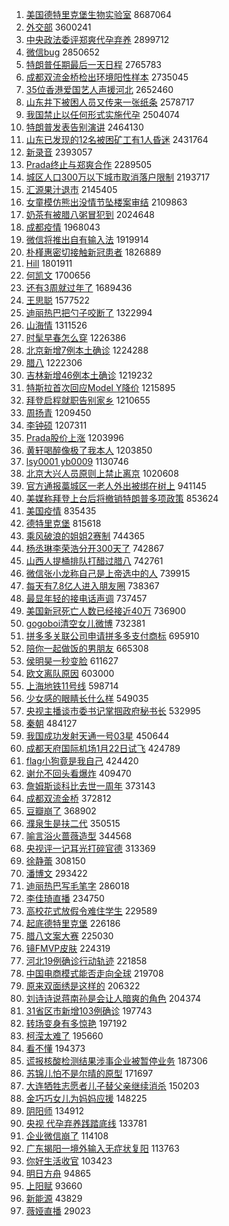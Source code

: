 1. [美国德特里克堡生物实验室](https://s.weibo.com/weibo?q=%E7%BE%8E%E5%9B%BD%E5%BE%B7%E7%89%B9%E9%87%8C%E5%85%8B%E5%A0%A1%E7%94%9F%E7%89%A9%E5%AE%9E%E9%AA%8C%E5%AE%A4&Refer=top) 8687064
1. [外交部](https://s.weibo.com/weibo?q=%E5%A4%96%E4%BA%A4%E9%83%A8&Refer=top) 3600241
1. [中央政法委评郑爽代孕弃养](https://s.weibo.com/weibo?q=%E4%B8%AD%E5%A4%AE%E6%94%BF%E6%B3%95%E5%A7%94%E8%AF%84%E9%83%91%E7%88%BD%E4%BB%A3%E5%AD%95%E5%BC%83%E5%85%BB&Refer=top) 2899712
1. [微信bug](https://s.weibo.com/weibo?q=%E5%BE%AE%E4%BF%A1bug&Refer=top) 2850652
1. [特朗普任期最后一天日程](https://s.weibo.com/weibo?q=%23%E7%89%B9%E6%9C%97%E6%99%AE%E4%BB%BB%E6%9C%9F%E6%9C%80%E5%90%8E%E4%B8%80%E5%A4%A9%E6%97%A5%E7%A8%8B%23&Refer=top) 2765783
1. [成都双流金桥检出环境阳性样本](https://s.weibo.com/weibo?q=%23%E6%88%90%E9%83%BD%E5%8F%8C%E6%B5%81%E9%87%91%E6%A1%A5%E6%A3%80%E5%87%BA%E7%8E%AF%E5%A2%83%E9%98%B3%E6%80%A7%E6%A0%B7%E6%9C%AC%23&Refer=top) 2735045
1. [35位香港爱国艺人声援河北](https://s.weibo.com/weibo?q=%2335%E4%BD%8D%E9%A6%99%E6%B8%AF%E7%88%B1%E5%9B%BD%E8%89%BA%E4%BA%BA%E5%A3%B0%E6%8F%B4%E6%B2%B3%E5%8C%97%23&Refer=top) 2652460
1. [山东井下被困人员又传来一张纸条](https://s.weibo.com/weibo?q=%23%E5%B1%B1%E4%B8%9C%E4%BA%95%E4%B8%8B%E8%A2%AB%E5%9B%B0%E4%BA%BA%E5%91%98%E5%8F%88%E4%BC%A0%E6%9D%A5%E4%B8%80%E5%BC%A0%E7%BA%B8%E6%9D%A1%23&Refer=top) 2578717
1. [我国禁止以任何形式实施代孕](https://s.weibo.com/weibo?q=%23%E6%88%91%E5%9B%BD%E7%A6%81%E6%AD%A2%E4%BB%A5%E4%BB%BB%E4%BD%95%E5%BD%A2%E5%BC%8F%E5%AE%9E%E6%96%BD%E4%BB%A3%E5%AD%95%23&Refer=top) 2504074
1. [特朗普发表告别演讲](https://s.weibo.com/weibo?q=%E7%89%B9%E6%9C%97%E6%99%AE%E5%8F%91%E8%A1%A8%E5%91%8A%E5%88%AB%E6%BC%94%E8%AE%B2&Refer=top) 2464130
1. [山东已发现的12名被困矿工有1人昏迷](https://s.weibo.com/weibo?q=%23%E5%B1%B1%E4%B8%9C%E5%B7%B2%E5%8F%91%E7%8E%B0%E7%9A%8412%E5%90%8D%E8%A2%AB%E5%9B%B0%E7%9F%BF%E5%B7%A5%E6%9C%891%E4%BA%BA%E6%98%8F%E8%BF%B7%23&Refer=top) 2431764
1. [新录音](https://s.weibo.com/weibo?q=%E6%96%B0%E5%BD%95%E9%9F%B3&Refer=top) 2393057
1. [Prada终止与郑爽合作](https://s.weibo.com/weibo?q=%23Prada%E7%BB%88%E6%AD%A2%E4%B8%8E%E9%83%91%E7%88%BD%E5%90%88%E4%BD%9C%23&Refer=top) 2289505
1. [城区人口300万以下城市取消落户限制](https://s.weibo.com/weibo?q=%23%E5%9F%8E%E5%8C%BA%E4%BA%BA%E5%8F%A3300%E4%B8%87%E4%BB%A5%E4%B8%8B%E5%9F%8E%E5%B8%82%E5%8F%96%E6%B6%88%E8%90%BD%E6%88%B7%E9%99%90%E5%88%B6%23&Refer=top) 2193717
1. [汇源果汁退市](https://s.weibo.com/weibo?q=%23%E6%B1%87%E6%BA%90%E6%9E%9C%E6%B1%81%E9%80%80%E5%B8%82%23&Refer=top) 2145405
1. [女童模仿熊出没情节坠楼案审结](https://s.weibo.com/weibo?q=%23%E5%A5%B3%E7%AB%A5%E6%A8%A1%E4%BB%BF%E7%86%8A%E5%87%BA%E6%B2%A1%E6%83%85%E8%8A%82%E5%9D%A0%E6%A5%BC%E6%A1%88%E5%AE%A1%E7%BB%93%23&Refer=top) 2109863
1. [奶茶有被腊八粥冒犯到](https://s.weibo.com/weibo?q=%23%E5%A5%B6%E8%8C%B6%E6%9C%89%E8%A2%AB%E8%85%8A%E5%85%AB%E7%B2%A5%E5%86%92%E7%8A%AF%E5%88%B0%23&Refer=top) 2024648
1. [成都疫情](https://s.weibo.com/weibo?q=%E6%88%90%E9%83%BD%E7%96%AB%E6%83%85&Refer=top) 1968043
1. [微信将推出自有输入法](https://s.weibo.com/weibo?q=%23%E5%BE%AE%E4%BF%A1%E5%B0%86%E6%8E%A8%E5%87%BA%E8%87%AA%E6%9C%89%E8%BE%93%E5%85%A5%E6%B3%95%23&Refer=top) 1919914
1. [朴槿惠密切接触新冠患者](https://s.weibo.com/weibo?q=%E6%9C%B4%E6%A7%BF%E6%83%A0%E5%AF%86%E5%88%87%E6%8E%A5%E8%A7%A6%E6%96%B0%E5%86%A0%E6%82%A3%E8%80%85&Refer=top) 1826889
1. [Hill](https://s.weibo.com/weibo?q=Hill&Refer=top) 1801911
1. [何凯文](https://s.weibo.com/weibo?q=%E4%BD%95%E5%87%AF%E6%96%87&Refer=top) 1700656
1. [还有3周就过年了](https://s.weibo.com/weibo?q=%23%E8%BF%98%E6%9C%893%E5%91%A8%E5%B0%B1%E8%BF%87%E5%B9%B4%E4%BA%86%23&Refer=top) 1689436
1. [王思聪](https://s.weibo.com/weibo?q=%E7%8E%8B%E6%80%9D%E8%81%AA&Refer=top) 1577522
1. [迪丽热巴把勺子咬断了](https://s.weibo.com/weibo?q=%23%E8%BF%AA%E4%B8%BD%E7%83%AD%E5%B7%B4%E6%8A%8A%E5%8B%BA%E5%AD%90%E5%92%AC%E6%96%AD%E4%BA%86%23&Refer=top) 1322994
1. [山海情](https://s.weibo.com/weibo?q=%E5%B1%B1%E6%B5%B7%E6%83%85&Refer=top) 1311526
1. [时髦早春怎么穿](https://s.weibo.com/weibo?q=%23%E6%97%B6%E9%AB%A6%E6%97%A9%E6%98%A5%E6%80%8E%E4%B9%88%E7%A9%BF%23&Refer=top) 1226386
1. [北京新增7例本土确诊](https://s.weibo.com/weibo?q=%23%E5%8C%97%E4%BA%AC%E6%96%B0%E5%A2%9E7%E4%BE%8B%E6%9C%AC%E5%9C%9F%E7%A1%AE%E8%AF%8A%23&Refer=top) 1224288
1. [腊八](https://s.weibo.com/weibo?q=%E8%85%8A%E5%85%AB&Refer=top) 1222306
1. [吉林新增46例本土确诊](https://s.weibo.com/weibo?q=%23%E5%90%89%E6%9E%97%E6%96%B0%E5%A2%9E46%E4%BE%8B%E6%9C%AC%E5%9C%9F%E7%A1%AE%E8%AF%8A%23&Refer=top) 1219232
1. [特斯拉首次回应Model Y降价](https://s.weibo.com/weibo?q=%E7%89%B9%E6%96%AF%E6%8B%89%E9%A6%96%E6%AC%A1%E5%9B%9E%E5%BA%94Model%20Y%E9%99%8D%E4%BB%B7&Refer=top) 1215895
1. [拜登启程就职告别家乡](https://s.weibo.com/weibo?q=%E6%8B%9C%E7%99%BB%E5%90%AF%E7%A8%8B%E5%B0%B1%E8%81%8C%E5%91%8A%E5%88%AB%E5%AE%B6%E4%B9%A1&Refer=top) 1210655
1. [周扬青](https://s.weibo.com/weibo?q=%E5%91%A8%E6%89%AC%E9%9D%92&Refer=top) 1209450
1. [李钟硕](https://s.weibo.com/weibo?q=%E6%9D%8E%E9%92%9F%E7%A1%95&Refer=top) 1207311
1. [Prada股价上涨](https://s.weibo.com/weibo?q=Prada%E8%82%A1%E4%BB%B7%E4%B8%8A%E6%B6%A8&Refer=top) 1203996
1. [黄轩喝醉像极了我本人](https://s.weibo.com/weibo?q=%23%E9%BB%84%E8%BD%A9%E5%96%9D%E9%86%89%E5%83%8F%E6%9E%81%E4%BA%86%E6%88%91%E6%9C%AC%E4%BA%BA%23&Refer=top) 1203850
1. [lsy0001 yb0009](https://s.weibo.com/weibo?q=lsy0001%20yb0009&Refer=top) 1130746
1. [北京大兴人员原则上禁止离京](https://s.weibo.com/weibo?q=%23%E5%8C%97%E4%BA%AC%E5%A4%A7%E5%85%B4%E4%BA%BA%E5%91%98%E5%8E%9F%E5%88%99%E4%B8%8A%E7%A6%81%E6%AD%A2%E7%A6%BB%E4%BA%AC%23&Refer=top) 1020608
1. [官方通报藁城区一老人外出被绑在树上](https://s.weibo.com/weibo?q=%23%E5%AE%98%E6%96%B9%E9%80%9A%E6%8A%A5%E8%97%81%E5%9F%8E%E5%8C%BA%E4%B8%80%E8%80%81%E4%BA%BA%E5%A4%96%E5%87%BA%E8%A2%AB%E7%BB%91%E5%9C%A8%E6%A0%91%E4%B8%8A%23&Refer=top) 941145
1. [美媒称拜登上台后将撤销特朗普多项政策](https://s.weibo.com/weibo?q=%E7%BE%8E%E5%AA%92%E7%A7%B0%E6%8B%9C%E7%99%BB%E4%B8%8A%E5%8F%B0%E5%90%8E%E5%B0%86%E6%92%A4%E9%94%80%E7%89%B9%E6%9C%97%E6%99%AE%E5%A4%9A%E9%A1%B9%E6%94%BF%E7%AD%96&Refer=top) 853624
1. [美国疫情](https://s.weibo.com/weibo?q=%E7%BE%8E%E5%9B%BD%E7%96%AB%E6%83%85&Refer=top) 835435
1. [德特里克堡](https://s.weibo.com/weibo?q=%E5%BE%B7%E7%89%B9%E9%87%8C%E5%85%8B%E5%A0%A1&Refer=top) 815618
1. [乘风破浪的姐姐2赛制](https://s.weibo.com/weibo?q=%E4%B9%98%E9%A3%8E%E7%A0%B4%E6%B5%AA%E7%9A%84%E5%A7%90%E5%A7%902%E8%B5%9B%E5%88%B6&Refer=top) 744365
1. [杨丞琳李荣浩分开300天了](https://s.weibo.com/weibo?q=%23%E6%9D%A8%E4%B8%9E%E7%90%B3%E6%9D%8E%E8%8D%A3%E6%B5%A9%E5%88%86%E5%BC%80300%E5%A4%A9%E4%BA%86%23&Refer=top) 742867
1. [山西人提桶排队打醋过腊八](https://s.weibo.com/weibo?q=%23%E5%B1%B1%E8%A5%BF%E4%BA%BA%E6%8F%90%E6%A1%B6%E6%8E%92%E9%98%9F%E6%89%93%E9%86%8B%E8%BF%87%E8%85%8A%E5%85%AB%23&Refer=top) 742761
1. [微信张小龙称自己是上帝选中的人](https://s.weibo.com/weibo?q=%23%E5%BE%AE%E4%BF%A1%E5%BC%A0%E5%B0%8F%E9%BE%99%E7%A7%B0%E8%87%AA%E5%B7%B1%E6%98%AF%E4%B8%8A%E5%B8%9D%E9%80%89%E4%B8%AD%E7%9A%84%E4%BA%BA%23&Refer=top) 739915
1. [每天有7.8亿人进入朋友圈](https://s.weibo.com/weibo?q=%23%E6%AF%8F%E5%A4%A9%E6%9C%897.8%E4%BA%BF%E4%BA%BA%E8%BF%9B%E5%85%A5%E6%9C%8B%E5%8F%8B%E5%9C%88%23&Refer=top) 738367
1. [最显年轻的接电话声调](https://s.weibo.com/weibo?q=%23%E6%9C%80%E6%98%BE%E5%B9%B4%E8%BD%BB%E7%9A%84%E6%8E%A5%E7%94%B5%E8%AF%9D%E5%A3%B0%E8%B0%83%23&Refer=top) 737457
1. [美国新冠死亡人数已经接近40万](https://s.weibo.com/weibo?q=%E7%BE%8E%E5%9B%BD%E6%96%B0%E5%86%A0%E6%AD%BB%E4%BA%A1%E4%BA%BA%E6%95%B0%E5%B7%B2%E7%BB%8F%E6%8E%A5%E8%BF%9140%E4%B8%87&Refer=top) 736900
1. [gogoboi清空女儿微博](https://s.weibo.com/weibo?q=%23gogoboi%E6%B8%85%E7%A9%BA%E5%A5%B3%E5%84%BF%E5%BE%AE%E5%8D%9A%23&Refer=top) 732381
1. [拼多多关联公司申请拼多多支付商标](https://s.weibo.com/weibo?q=%23%E6%8B%BC%E5%A4%9A%E5%A4%9A%E5%85%B3%E8%81%94%E5%85%AC%E5%8F%B8%E7%94%B3%E8%AF%B7%E6%8B%BC%E5%A4%9A%E5%A4%9A%E6%94%AF%E4%BB%98%E5%95%86%E6%A0%87%23&Refer=top) 695910
1. [陪你一起做饭的男朋友](https://s.weibo.com/weibo?q=%23%E9%99%AA%E4%BD%A0%E4%B8%80%E8%B5%B7%E5%81%9A%E9%A5%AD%E7%9A%84%E7%94%B7%E6%9C%8B%E5%8F%8B%23&Refer=top) 665308
1. [侯明昊一秒变脸](https://s.weibo.com/weibo?q=%23%E4%BE%AF%E6%98%8E%E6%98%8A%E4%B8%80%E7%A7%92%E5%8F%98%E8%84%B8%23&Refer=top) 611627
1. [欧文离队原因](https://s.weibo.com/weibo?q=%E6%AC%A7%E6%96%87%E7%A6%BB%E9%98%9F%E5%8E%9F%E5%9B%A0&Refer=top) 603000
1. [上海地铁11号线](https://s.weibo.com/weibo?q=%23%E4%B8%8A%E6%B5%B7%E5%9C%B0%E9%93%8111%E5%8F%B7%E7%BA%BF%23&Refer=top) 598714
1. [少女感的眼睛长什么样](https://s.weibo.com/weibo?q=%23%E5%B0%91%E5%A5%B3%E6%84%9F%E7%9A%84%E7%9C%BC%E7%9D%9B%E9%95%BF%E4%BB%80%E4%B9%88%E6%A0%B7%23&Refer=top) 549035
1. [央视主播谈市委书记掌掴政府秘书长](https://s.weibo.com/weibo?q=%23%E5%A4%AE%E8%A7%86%E4%B8%BB%E6%92%AD%E8%B0%88%E5%B8%82%E5%A7%94%E4%B9%A6%E8%AE%B0%E6%8E%8C%E6%8E%B4%E6%94%BF%E5%BA%9C%E7%A7%98%E4%B9%A6%E9%95%BF%23&Refer=top) 532995
1. [秦朝](https://s.weibo.com/weibo?q=%E7%A7%A6%E6%9C%9D&Refer=top) 484127
1. [我国成功发射天通一号03星](https://s.weibo.com/weibo?q=%E6%88%91%E5%9B%BD%E6%88%90%E5%8A%9F%E5%8F%91%E5%B0%84%E5%A4%A9%E9%80%9A%E4%B8%80%E5%8F%B703%E6%98%9F&Refer=top) 450644
1. [成都天府国际机场1月22日试飞](https://s.weibo.com/weibo?q=%23%E6%88%90%E9%83%BD%E5%A4%A9%E5%BA%9C%E5%9B%BD%E9%99%85%E6%9C%BA%E5%9C%BA1%E6%9C%8822%E6%97%A5%E8%AF%95%E9%A3%9E%23&Refer=top) 424789
1. [flag小狗竟是我自己](https://s.weibo.com/weibo?q=%23flag%E5%B0%8F%E7%8B%97%E7%AB%9F%E6%98%AF%E6%88%91%E8%87%AA%E5%B7%B1%23&Refer=top) 424420
1. [谢允不回头看爆炸](https://s.weibo.com/weibo?q=%23%E8%B0%A2%E5%85%81%E4%B8%8D%E5%9B%9E%E5%A4%B4%E7%9C%8B%E7%88%86%E7%82%B8%23&Refer=top) 409470
1. [詹姆斯谈科比去世一周年](https://s.weibo.com/weibo?q=%23%E8%A9%B9%E5%A7%86%E6%96%AF%E8%B0%88%E7%A7%91%E6%AF%94%E5%8E%BB%E4%B8%96%E4%B8%80%E5%91%A8%E5%B9%B4%23&Refer=top) 373143
1. [成都双流金桥](https://s.weibo.com/weibo?q=%E6%88%90%E9%83%BD%E5%8F%8C%E6%B5%81%E9%87%91%E6%A1%A5&Refer=top) 372812
1. [豆瓣崩了](https://s.weibo.com/weibo?q=%E8%B1%86%E7%93%A3%E5%B4%A9%E4%BA%86&Refer=top) 368902
1. [濮泉生是扶二代](https://s.weibo.com/weibo?q=%23%E6%BF%AE%E6%B3%89%E7%94%9F%E6%98%AF%E6%89%B6%E4%BA%8C%E4%BB%A3%23&Refer=top) 350515
1. [喻言浴火蔷薇造型](https://s.weibo.com/weibo?q=%23%E5%96%BB%E8%A8%80%E6%B5%B4%E7%81%AB%E8%94%B7%E8%96%87%E9%80%A0%E5%9E%8B%23&Refer=top) 344568
1. [央视评一记耳光打碎官德](https://s.weibo.com/weibo?q=%23%E5%A4%AE%E8%A7%86%E8%AF%84%E4%B8%80%E8%AE%B0%E8%80%B3%E5%85%89%E6%89%93%E7%A2%8E%E5%AE%98%E5%BE%B7%23&Refer=top) 313369
1. [徐静蕾](https://s.weibo.com/weibo?q=%E5%BE%90%E9%9D%99%E8%95%BE&Refer=top) 308150
1. [潘博文](https://s.weibo.com/weibo?q=%E6%BD%98%E5%8D%9A%E6%96%87&Refer=top) 293422
1. [迪丽热巴写毛笔字](https://s.weibo.com/weibo?q=%23%E8%BF%AA%E4%B8%BD%E7%83%AD%E5%B7%B4%E5%86%99%E6%AF%9B%E7%AC%94%E5%AD%97%23&Refer=top) 286018
1. [李佳琦直播](https://s.weibo.com/weibo?q=%E6%9D%8E%E4%BD%B3%E7%90%A6%E7%9B%B4%E6%92%AD&Refer=top) 234750
1. [高校花式放假令难住学生](https://s.weibo.com/weibo?q=%23%E9%AB%98%E6%A0%A1%E8%8A%B1%E5%BC%8F%E6%94%BE%E5%81%87%E4%BB%A4%E9%9A%BE%E4%BD%8F%E5%AD%A6%E7%94%9F%23&Refer=top) 229589
1. [起底德特里克堡](https://s.weibo.com/weibo?q=%23%E8%B5%B7%E5%BA%95%E5%BE%B7%E7%89%B9%E9%87%8C%E5%85%8B%E5%A0%A1%23&Refer=top) 226186
1. [腊八文案大赛](https://s.weibo.com/weibo?q=%23%E8%85%8A%E5%85%AB%E6%96%87%E6%A1%88%E5%A4%A7%E8%B5%9B%23&Refer=top) 225030
1. [镜FMVP皮肤](https://s.weibo.com/weibo?q=%23%E9%95%9CFMVP%E7%9A%AE%E8%82%A4%23&Refer=top) 224319
1. [河北19例确诊行动轨迹](https://s.weibo.com/weibo?q=%23%E6%B2%B3%E5%8C%9719%E4%BE%8B%E7%A1%AE%E8%AF%8A%E8%A1%8C%E5%8A%A8%E8%BD%A8%E8%BF%B9%23&Refer=top) 221858
1. [中国电商模式能否走向全球](https://s.weibo.com/weibo?q=%E4%B8%AD%E5%9B%BD%E7%94%B5%E5%95%86%E6%A8%A1%E5%BC%8F%E8%83%BD%E5%90%A6%E8%B5%B0%E5%90%91%E5%85%A8%E7%90%83&Refer=top) 219708
1. [原来双面绣是这样的](https://s.weibo.com/weibo?q=%23%E5%8E%9F%E6%9D%A5%E5%8F%8C%E9%9D%A2%E7%BB%A3%E6%98%AF%E8%BF%99%E6%A0%B7%E7%9A%84%23&Refer=top) 206322
1. [刘诗诗说蒋南孙是会让人暗爽的角色](https://s.weibo.com/weibo?q=%23%E5%88%98%E8%AF%97%E8%AF%97%E8%AF%B4%E8%92%8B%E5%8D%97%E5%AD%99%E6%98%AF%E4%BC%9A%E8%AE%A9%E4%BA%BA%E6%9A%97%E7%88%BD%E7%9A%84%E8%A7%92%E8%89%B2%23&Refer=top) 204374
1. [31省区市新增103例确诊](https://s.weibo.com/weibo?q=%2331%E7%9C%81%E5%8C%BA%E5%B8%82%E6%96%B0%E5%A2%9E103%E4%BE%8B%E7%A1%AE%E8%AF%8A%23&Refer=top) 197743
1. [转场变身有多惊艳](https://s.weibo.com/weibo?q=%23%E8%BD%AC%E5%9C%BA%E5%8F%98%E8%BA%AB%E6%9C%89%E5%A4%9A%E6%83%8A%E8%89%B3%23&Refer=top) 197192
1. [柯滢太难了](https://s.weibo.com/weibo?q=%23%E6%9F%AF%E6%BB%A2%E5%A4%AA%E9%9A%BE%E4%BA%86%23&Refer=top) 195660
1. [看不懂](https://s.weibo.com/weibo?q=%23%E7%9C%8B%E4%B8%8D%E6%87%82%23&Refer=top) 194373
1. [谎报核酸检测结果涉事企业被暂停业务](https://s.weibo.com/weibo?q=%E8%B0%8E%E6%8A%A5%E6%A0%B8%E9%85%B8%E6%A3%80%E6%B5%8B%E7%BB%93%E6%9E%9C%E6%B6%89%E4%BA%8B%E4%BC%81%E4%B8%9A%E8%A2%AB%E6%9A%82%E5%81%9C%E4%B8%9A%E5%8A%A1&Refer=top) 187306
1. [苏锦儿怕不是尔晴的原型](https://s.weibo.com/weibo?q=%23%E8%8B%8F%E9%94%A6%E5%84%BF%E6%80%95%E4%B8%8D%E6%98%AF%E5%B0%94%E6%99%B4%E7%9A%84%E5%8E%9F%E5%9E%8B%23&Refer=top) 171697
1. [大连牺牲志愿者儿子替父亲继续消杀](https://s.weibo.com/weibo?q=%23%E5%A4%A7%E8%BF%9E%E7%89%BA%E7%89%B2%E5%BF%97%E6%84%BF%E8%80%85%E5%84%BF%E5%AD%90%E6%9B%BF%E7%88%B6%E4%BA%B2%E7%BB%A7%E7%BB%AD%E6%B6%88%E6%9D%80%23&Refer=top) 150203
1. [金巧巧女儿为妈妈应援](https://s.weibo.com/weibo?q=%23%E9%87%91%E5%B7%A7%E5%B7%A7%E5%A5%B3%E5%84%BF%E4%B8%BA%E5%A6%88%E5%A6%88%E5%BA%94%E6%8F%B4%23&Refer=top) 148225
1. [阴阳师](https://s.weibo.com/weibo?q=%E9%98%B4%E9%98%B3%E5%B8%88&Refer=top) 134912
1. [央视 代孕弃养践踏底线](https://s.weibo.com/weibo?q=%E5%A4%AE%E8%A7%86%20%E4%BB%A3%E5%AD%95%E5%BC%83%E5%85%BB%E8%B7%B5%E8%B8%8F%E5%BA%95%E7%BA%BF&Refer=top) 133781
1. [企业微信崩了](https://s.weibo.com/weibo?q=%23%E4%BC%81%E4%B8%9A%E5%BE%AE%E4%BF%A1%E5%B4%A9%E4%BA%86%23&Refer=top) 114108
1. [广东揭阳一境外输入无症状复阳](https://s.weibo.com/weibo?q=%23%E5%B9%BF%E4%B8%9C%E6%8F%AD%E9%98%B3%E4%B8%80%E5%A2%83%E5%A4%96%E8%BE%93%E5%85%A5%E6%97%A0%E7%97%87%E7%8A%B6%E5%A4%8D%E9%98%B3%23&Refer=top) 113763
1. [你好生活收官](https://s.weibo.com/weibo?q=%E4%BD%A0%E5%A5%BD%E7%94%9F%E6%B4%BB%E6%94%B6%E5%AE%98&Refer=top) 103423
1. [明日方舟](https://s.weibo.com/weibo?q=%E6%98%8E%E6%97%A5%E6%96%B9%E8%88%9F&Refer=top) 94865
1. [上阳赋](https://s.weibo.com/weibo?q=%E4%B8%8A%E9%98%B3%E8%B5%8B&Refer=top) 93660
1. [新能源](https://s.weibo.com/weibo?q=%E6%96%B0%E8%83%BD%E6%BA%90&Refer=top) 43829
1. [薇娅直播](https://s.weibo.com/weibo?q=%E8%96%87%E5%A8%85%E7%9B%B4%E6%92%AD&Refer=top) 29023